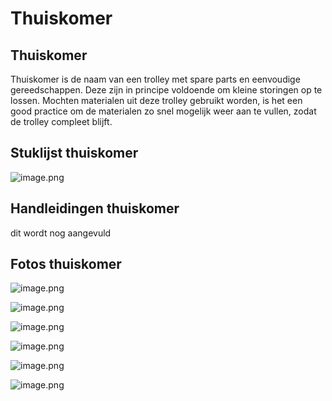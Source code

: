 # Thuiskomer

## Thuiskomer

Thuiskomer is de naam van een trolley met spare parts en eenvoudige gereedschappen. Deze zijn in principe voldoende om kleine storingen op te lossen. Mochten materialen uit deze trolley gebruikt worden, is het een good practice om de materialen zo snel mogelijk weer aan te vullen, zodat de trolley compleet blijft.

## Stuklijst thuiskomer
![image.png](../../../Attachments/image-30e9eae7-c8bc-4c6e-9173-4228bc98a6b7.png)

## Handleidingen thuiskomer
dit wordt nog aangevuld

## Fotos thuiskomer
![image.png](../../../Attachments/image-faa381b7-6593-4512-97b0-780c9b295ddd.png)

![image.png](../../../Attachments/image-d9524a07-4813-4862-8f2d-718a396fc605.png)

![image.png](../../../Attachments/image-ab931a15-b1be-4a93-ad32-49dfefd128c6.png)

![image.png](../../../Attachments/image-e6958ce2-0673-489c-a91b-31dc5d4d6f4b.png)

![image.png](../../../Attachments/image-1864c644-3cc4-4d5a-867e-681feb8f937b.png)

![image.png](../../../Attachments/image-c49a72ac-bfec-45df-9461-274039f6113b.png)
